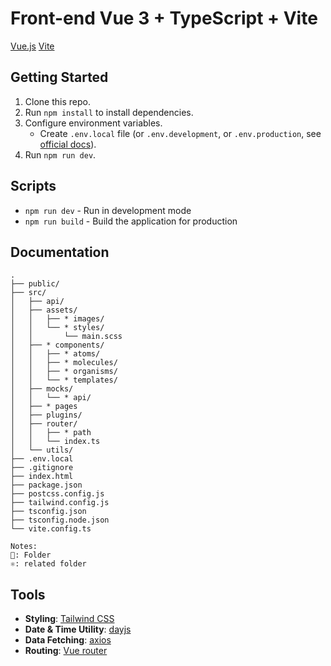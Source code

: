 # Front-end Vue 3 + TypeScript + Vite

[Vue.js](https://vuejs.org/) 
[Vite](https://vitejs.dev/)

## Getting Started

1. Clone this repo.
2. Run `npm install` to install dependencies.
3. Configure environment variables.
   - Create `.env.local` file (or `.env.development`, or `.env.production`, see [official docs](https://vitejs.dev/guide/env-and-mode.html#env-variables-and-modes)).
4. Run `npm run dev`.

## Scripts

- `npm run dev` - Run in development mode
- `npm run build` - Build the application for production

## Documentation
<!-- [https://kmart-office-docs.vercel.app/](https://kmart-office-docs.vercel.app/) -->

```raw
.
├── public/
├── src/
│   ├── api/
│   ├── assets/
│   │   ├── * images/
│   │   └── * styles/
│   │       └── main.scss
│   ├── * components/
│   │   ├── * atoms/
│   │   ├── * molecules/
│   │   ├── * organisms/
│   │   └── * templates/
│   ├── mocks/
│   │   └── * api/
│   ├── * pages
│   ├── plugins/
│   ├── router/
│   │   ├── * path
│   │   └── index.ts
│   └── utils/
├── .env.local
├── .gitignore
├── index.html
├── package.json
├── postcss.config.js
├── tailwind.config.js
├── tsconfig.json
├── tsconfig.node.json
└── vite.config.ts

Notes:
📂: Folder
⚛️: related folder
```

## Tools

- **Styling**: [Tailwind CSS](https://tailwindcss.com/)
- **Date & Time Utility**: [dayjs](https://day.js.org/)
- **Data Fetching**: [axios](https://github.com/axios/axios)
- **Routing**: [Vue router](https://router.vuejs.org/)

